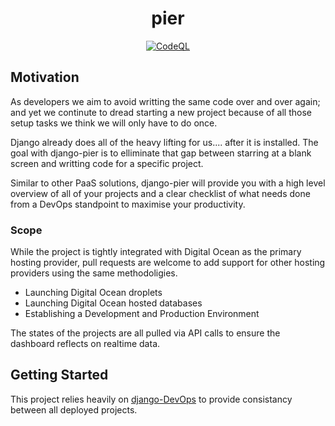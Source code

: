 <div align="center">

<h1>pier</h1>

[![CodeQL](https://github.com/justinmerrell/pier/actions/workflows/codeql-analysis.yml/badge.svg)](https://github.com/justinmerrell/pier/actions/workflows/codeql-analysis.yml)

</div>

## Motivation

As developers we aim to avoid writting the same code over and over again; and yet we continute to dread starting a new project because of all those setup tasks we think we will only have to do once.

Django already does all of the heavy lifting for us.... after it is installed. The goal with django-pier is to elliminate that gap between starring at a blank screen and writting code for a specific project.

Similar to other PaaS solutions, django-pier will provide you with a high level overview of all of your projects and a clear checklist of what needs done from a DevOps standpoint to maximise your productivity.

### Scope

While the project is tightly integrated with Digital Ocean as the primary hosting provider, pull requests are welcome to add support for other hosting providers using the same methodoligies.

- Launching Digital Ocean droplets
- Launching Digital Ocean hosted databases
- Establishing a Development and Production Environment

The states of the projects are all pulled via API calls to ensure the dashboard reflects on realtime data.

## Getting Started

This project relies heavily on [django-DevOps](https://github.com/justinmerrell/django-DevOps) to provide consistancy between all deployed projects.

